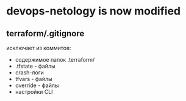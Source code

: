 # devops-netology is now modified

## terraform/.gitignore
исключает из коммитов:
- содержимое папок .terraform/
- .tfstate - файлы
- crash-логи
- tfvars - файлы
- override - файлы
- настройки CLI